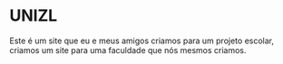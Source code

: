 # UNIZL
Este é um site que eu e meus amigos criamos para um projeto escolar, criamos um site para uma faculdade que nós mesmos criamos.

